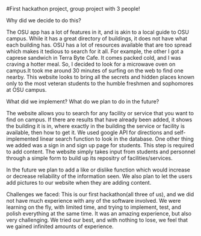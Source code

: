 #First hackathon project, group project with 3 people!

Why did we decide to do this?

The OSU app has a lot of features in it, and is akin to a local guide to OSU campus. While it has a great directory of buildings, it does not have what each building has. OSU has a lot of resources available that are too spread which makes it tedious to search for it all. For example, the other I got a caprese sandwich in Terra Byte Cafe. It comes packed cold, and I was craving a hotter meal. So, I decided to look for a microwave oven on campus.It took me around 30 minutes of surfing on the web to find one nearby. 
This website looks to bring all the secrets and hidden places known only to the most veteran students to the humble freshmen and sophomores at OSU campus. 

What did we implement? What do we plan to do in the future?

The website allows you to search for any facility or service that you want to find on campus. If there are results that have already been added, it shows the building it is in, where exactly in the building the service or facility is available, then how to get it. We used google API for directions and self-implemented linear search function to look in the database. One other thing we added was a sign in and sign up page for students. This step is required to add content. The website simply takes input from students and personnel through a simple form to build up its repositry of facilities/services. 

In the future we plan to add a like or dislike function which would increase or decrease reliability of the information seen. 
We also plan to let the users add pictures to our website when they are adding content.

Challenges we faced:
This is our first hackathon(all three of us), and we did not have much experience with any of the software involved. We were learning on the fly, with limited time, and trying to implement, test, and polish everything at the same time. It was an amazing experience, but also very challenging. We tried our best, and with nothing to lose, we feel that we gained infinited amounts of experience.

